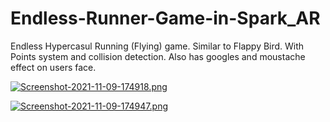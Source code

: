 # Endless-Runner-Game-in-Spark_AR

Endless Hypercasul Running (Flying) game. Similar to Flappy Bird. With Points system and collision detection. Also has googles and moustache effect on users face.

[![Screenshot-2021-11-09-174918.png](https://i.postimg.cc/BnkvgFF1/Screenshot-2021-11-09-174918.png)](https://postimg.cc/ZWPZYCVT)

[![Screenshot-2021-11-09-174947.png](https://i.postimg.cc/g03GHTdf/Screenshot-2021-11-09-174947.png)](https://postimg.cc/zLXmJpyj)
